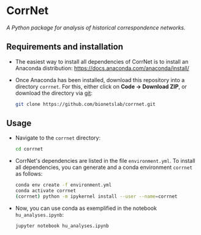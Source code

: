 # CorrNet

*A Python package for analysis of historical correspondence networks.*

## Requirements and installation

- The easiest way to install all dependencies of CorrNet is to install an Anaconda distribution: https://docs.anaconda.com/anaconda/install/

- Once Anaconda has been installed, download this repository into a directory `corrnet`. For this, either click on **Code &#8594; Download ZIP**, or download the directory via [git](https://git-scm.com/):

  ```sh
  git clone https://github.com/bionetslab/corrnet.git
  ```

## Usage

- Navigate to the `corrnet` directory:

  ```sh
  cd corrnet
  ```

- CorrNet's dependencies are listed in the file `environment.yml`. To install all dependencies, you can generate and a conda environment `corrnet` as follows:

  ```sh
  conda env create -f environment.yml
  conda activate corrnet
  (corrnet) python -m ipykernel install --user --name=corrnet
  ```

- Now, you can use conda as exemplified in the notebook `hu_analyses.ipynb`:

  ```sh
  jupyter notebook hu_analyses.ipynb
  ```

  
